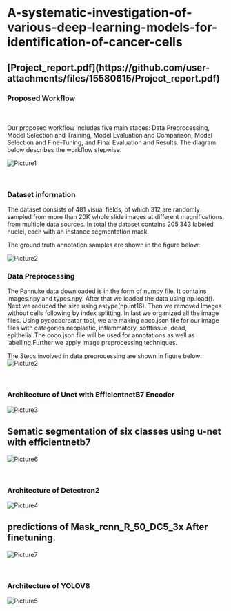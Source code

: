 # A-systematic-investigation-of-various-deep-learning-models-for-identification-of-cancer-cells


<H2>[Project_report.pdf](https://github.com/user-attachments/files/15580615/Project_report.pdf)</H2>


<H3>Proposed Workflow</H3> 
<BR></BR>
Our proposed workflow includes five main stages: Data Preprocessing, Model Selection and Training, Model Evaluation and Comparison, Model Selection and Fine-Tuning, and Final Evaluation and Results. The diagram below describes the workflow stepwise.

![Picture1](https://github.com/srinivas21109/A-systematic-investigation-of-various-deep-learning-models-for-identification-of-cancer-cells/assets/119849011/270770c6-d2c1-4b76-a82a-f1ce1294e8a7)

<br>

<H3>Dataset information</H3>
The dataset consists of 481 visual fields, of which 312 are randomly sampled from more than 20K whole slide images at different magnifications, from multiple data sources. In total the dataset contains 205,343 labeled nuclei, each with an instance segmentation mask.

The ground truth annotation samples are shown in the figure below:

![Picture2](https://github.com/srinivas21109/A-systematic-investigation-of-various-deep-learning-models-for-identification-of-cancer-cells/assets/119849011/fa713608-3a61-4c63-a6aa-25d659778ea8)

<H3>Data Preprocessing</H3>

The Pannuke data downloaded is in the form of numpy file. It contains images.npy and types.npy. After that we loaded the data using np.load(). Next we reduced the size using astype(np.int16). Then we removed Images without cells following by index splitting. In last we organized all the image files. Using pycococreator tool, we are making coco.json file for our image files with categories neoplastic, inflammatory, softtissue, dead, epithelial.The coco.json file will be used for annotations as well as labelling.Further we apply image preprocessing techniques.

The Steps involved in data preprocessing are shown in figure below:
![Picture2](https://github.com/srinivas21109/A-systematic-investigation-of-various-deep-learning-models-for-identification-of-cancer-cells/assets/119849011/a272fe9d-67b3-406c-b79c-5531a579a393)

<br>

<H3>Architecture of Unet with EfficientnetB7 Encoder</H3>

![Picture3](https://github.com/srinivas21109/A-systematic-investigation-of-various-deep-learning-models-for-identification-of-cancer-cells/assets/119849011/8b01899e-cb08-4e07-9351-ecc0b0307680)

<H2 align:center >Sematic segmentation of six classes using u-net with efficientnetb7</H2></p>

![Picture6](https://github.com/srinivas21109/A-systematic-investigation-of-various-deep-learning-models-for-identification-of-cancer-cells/assets/119849011/66c982fc-cfc7-4122-9e5b-711afaa3eaf5)

<br>

<H3>Architecture of Detectron2</H3>

![Picture4](https://github.com/srinivas21109/A-systematic-investigation-of-various-deep-learning-models-for-identification-of-cancer-cells/assets/119849011/441cf0a7-34b0-41e7-bb44-53ed4563888d)

<H2 align:center >predictions of Mask_rcnn_R_50_DC5_3x After finetuning.</H2> 

![Picture7](https://github.com/srinivas21109/A-systematic-investigation-of-various-deep-learning-models-for-identification-of-cancer-cells/assets/119849011/371023e6-3c3b-4940-a60a-ffc6013c05f4)

<br>
<H3>Architecture of YOLOV8</H3>

![Picture5](https://github.com/srinivas21109/A-systematic-investigation-of-various-deep-learning-models-for-identification-of-cancer-cells/assets/119849011/d6a992d5-7fe5-4b4e-bb2e-5fc32899267f)





